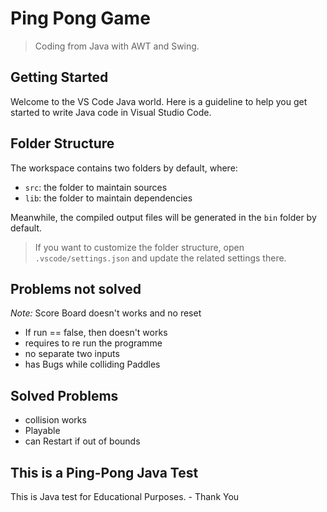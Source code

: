 # Ping Pong Game
> Coding from Java with AWT and Swing.


## Getting Started

Welcome to the VS Code Java world. Here is a guideline to help you get started to write Java code in Visual Studio Code.

## Folder Structure

The workspace contains two folders by default, where:

- `src`: the folder to maintain sources
- `lib`: the folder to maintain dependencies

Meanwhile, the compiled output files will be generated in the `bin` folder by default.

> If you want to customize the folder structure, open `.vscode/settings.json` and update the related settings there.

## Problems not solved

*Note:* Score Board doesn't works and no reset
- If run == false, then doesn't works
- requires to re run the programme
- no separate two inputs 
- has Bugs while colliding Paddles

## Solved Problems
- collision works
- Playable
- can Restart if out of bounds

## This is a Ping-Pong Java Test

This is Java test for Educational Purposes.
    - Thank You
